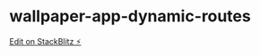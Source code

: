 # wallpaper-app-dynamic-routes

[Edit on StackBlitz ⚡️](https://stackblitz.com/edit/wallpaper-app-dynamic-routes-a26koc)